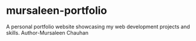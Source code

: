 # mursaleen-portfolio
A personal portfolio website showcasing my web development projects and skills.
Author-Mursaleen Chauhan
